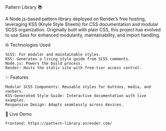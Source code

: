 Pattern Library 📚

A Node.js-based pattern library deployed on Render’s free hosting, leveraging KSS (Knyle Style Sheets) for CSS documentation and modular SCSS organization. Originally built with plain CSS, this project has evolved to use Sass for enhanced modularity, maintainability, and import handling.

🌐 Technologies Used

    SCSS: For modular and maintainable styles.
    KSS: Generates a living style guide from SCSS comments.
    Node.js: Powers the build process.
    Render: Hosts the static site with free-tier access control.

✨ Features

    Modular SCSS Components: Reusable styles for buttons, media, and navbars.
    KSS-Generated Style Guide: Interactive documentation with live examples.
    Responsive Design: Adapts seamlessly across devices.

🚀 Live Demo

    Frontend: https://pattern-library.onrender.com/
 



